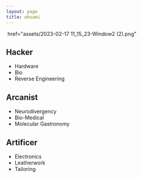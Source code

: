 ```yaml
---
layout: page
title: whoami
---
```

<img> href="assets/2023-02-17 11_15_23-Window2 (2).png" </img>
## Hacker
  - Hardware
  - Bio
  - Reverse Engineering
  
## Arcanist
  - Neurodivergency
  - Bio-Medical
  - Molecular Gastronomy
  
## Artificer
  - Electronics
  - Leatherwork
  - Tailoring
